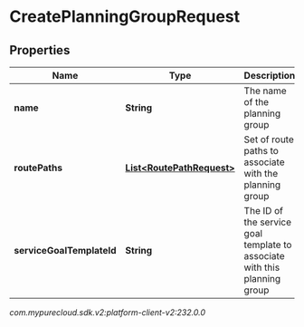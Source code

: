 # CreatePlanningGroupRequest


## Properties

| Name | Type | Description | Notes |
| ------------ | ------------- | ------------- | ------------- |
| **name** | **String** | The name of the planning group |  |
| **routePaths** | [**List&lt;RoutePathRequest&gt;**](RoutePathRequest) | Set of route paths to associate with the planning group |  |
| **serviceGoalTemplateId** | **String** | The ID of the service goal template to associate with this planning group |  |




_com.mypurecloud.sdk.v2:platform-client-v2:232.0.0_

